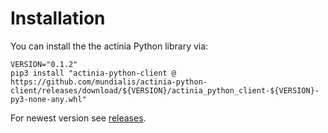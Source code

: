 # Installation

You can install the the actinia Python library via:
```
VERSION="0.1.2"
pip3 install "actinia-python-client @ https://github.com/mundialis/actinia-python-client/releases/download/${VERSION}/actinia_python_client-${VERSION}-py3-none-any.whl"
```
For newest version see [releases](https://github.com/mundialis/actinia-python-client/releases).
